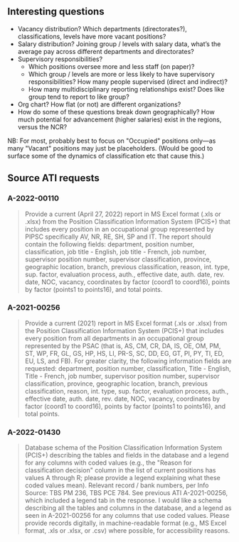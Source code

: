 ## Interesting questions

- Vacancy distribution? Which departments (directorates?), classifications, levels have more vacant positions?
- Salary distribution? Joining group / levels with salary data, what’s the average pay across different departments and directorates?
- Supervisory responsibilities?
  - Which positions oversee more and less staff (on paper)?
  - Which group / levels are more or less likely to have supervisory responsibilities? How many people supervised (direct and indirect)?
  - How many multidisciplinary reporting relationships exist? Does like group tend to report to like group?
- Org chart? How flat (or not) are different organizations?
- How do some of these questions break down geographically? How much potential for advancement (higher salaries) exist in the regions, versus the NCR?

NB: For most, probably best to focus on "Occupied" positions only—as many "Vacant" positions may just be placeholders. (Would be good to surface some of the dynamics of classification etc that cause this.)

## Source ATI requests

### A-2022-00110

> Provide a current (April 27, 2022) report in MS Excel format (.xls or .xlsx) from the Position Classification Information System (PCIS+) that includes every position in an occupational group represented by PIPSC specifically AV, NR, RE, SH, SP and IT. The report should contain the following fields: department, position number, classification, job title - English, job title - French, job number, supervisor position number, supervisor classification, province, geographic location, branch, previous classification, reason, int. type, sup. factor, evaluation process, auth., effective date, auth. date, rev. date, NOC, vacancy, coordinates by factor (coord1 to coord16), points by factor (points1 to points16), and total points.

### A-2021-00256

> Provide a current (2021) report in MS Excel format (.xls or .xlsx) from the Position Classification Information System (PCIS+) that includes every position from all departments in an occupational group represented by the PSAC (that is, AS, CM, CR, DA, IS, OE, OM, PM, ST, WP, FR, GL, GS, HP, HS, LI, PR-S, SC, DD, EG, GT, PI, PY, TI, ED, EU, LS, and FB). For greater clarity, the following information fields are requested: department, position number, classification, Title - English, Title - French, job number, supervisor position number, supervisor classification, province, geographic location, branch, previous classification, reason, int. type, sup. factor, evaluation process, auth., effective date, auth. date, rev. date, NOC, vacancy, coordinates by factor (coord1 to coord16), points by factor (points1 to points16), and total points.

### A-2022-01430

> Database schema of the Position Classification Information System (PCIS+) describing the tables and fields in the database and a legend for any columns with coded values (e.g., the "Reason for classification decision" column in the list of current positions has values A through R; please provide a legend explaining what these coded values mean). Relevant record / bank numbers, per Info Source: TBS PM 236, TBS PCE 784. See previous ATI A-2021-00256, which included a legend tab in the response. I would like a schema describing all the tables and columns in the database, and a legend as seen in A-2021-00256 for any columns that use coded values. Please provide records digitally, in machine-readable format (e.g., MS Excel format, .xls or .xlsx, or .csv) where possible, for accessibility reasons.
